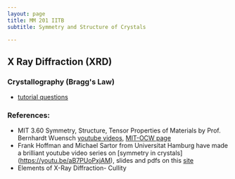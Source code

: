 ```yaml
---
layout: page
title: MM 201 IITB
subtitle: Symmetry and Structure of Crystals

---
```

## X Ray Diffraction (XRD)

### Crystallography (Bragg's Law)
* [tutorial questions](https://docs.google.com/document/d/e/2PACX-1vTogJSfHCfKzlU1-TobYx6BvvW94SlSoxTw7lXiI-sYdYuNVTNaxiaAyLznlJxVvuFQ_gD78J09oyMP/pub)



### References: 
* MIT 3.60 Symmetry, Structure, Tensor Properties of Materials by Prof. Bernhardt Wuensch [youtube videos](https://youtu.be/vT_6DlaHcWQ), [MIT-OCW page](http://ocw.mit.edu/3-60F05)
* Frank Hoffman and Michael Sartor from Universitat Hamburg have made a brilliant youtube video series on [symmetry in crystals] (https://youtu.be/aB7PUoPxjAM), slides and pdfs on this [site](https://crystalsymmetry.wordpress.com/yt/)
* Elements of X-Ray Diffraction- Cullity
